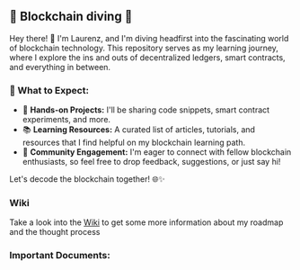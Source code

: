 ## 🔗 Blockchain diving 🔗

Hey there! 👋 I'm Laurenz, and I'm diving headfirst into the fascinating world of blockchain technology. This repository serves as my learning journey, where I explore the ins and outs of decentralized ledgers, smart contracts, and everything in between.

### 📘 What to Expect:
- 🚀 **Hands-on Projects:** I'll be sharing code snippets, smart contract experiments, and more.
- 📚 **Learning Resources:** A curated list of articles, tutorials, and resources that I find helpful on my blockchain learning path.
- 🤝 **Community Engagement:** I'm eager to connect with fellow blockchain enthusiasts, so feel free to drop feedback, suggestions, or just say hi!

Let's decode the blockchain together! 🌐✨

### Wiki

Take a look into the [Wiki](/path/to/wiki) to get some more information about my roadmap and the thought process

### Important Documents:
